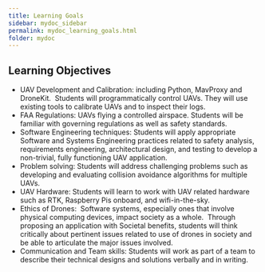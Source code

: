```yaml
---
title: Learning Goals
sidebar: mydoc_sidebar
permalink: mydoc_learning_goals.html
folder: mydoc
---
```


## Learning Objectives

* UAV Development and Calibration: including Python, MavProxy and DroneKit.  Students will programmatically control UAVs.  They will use existing tools to calibrate UAVs and to inspect their logs.
* FAA Regulations: UAVs flying a controlled airspace.  Students will be familiar with governing regulations as well as safety standards.
* Software Engineering techniques: Students will apply appropriate Software and Systems Engineering practices related to safety analysis, requirements engineering, architectural design, and testing to develop a non-trivial, fully functioning UAV application.
* Problem solving: Students will address challenging problems such as developing and evaluating collision avoidance algorithms for multiple UAVs.
* UAV Hardware:  Students will learn to work with UAV related hardware such as RTK, Raspberry Pis onboard, and wifi-in-the-sky.
* Ethics of Drones:  Software systems, especially ones that involve physical computing devices, impact society as a whole.  Through proposing an application with Societal benefits, students will think critically about pertinent issues related to use of drones in society and be able to articulate the major issues involved.  
* Communication and Team skills: Students will work as part of a team to describe their technical designs and solutions verbally and in writing.


